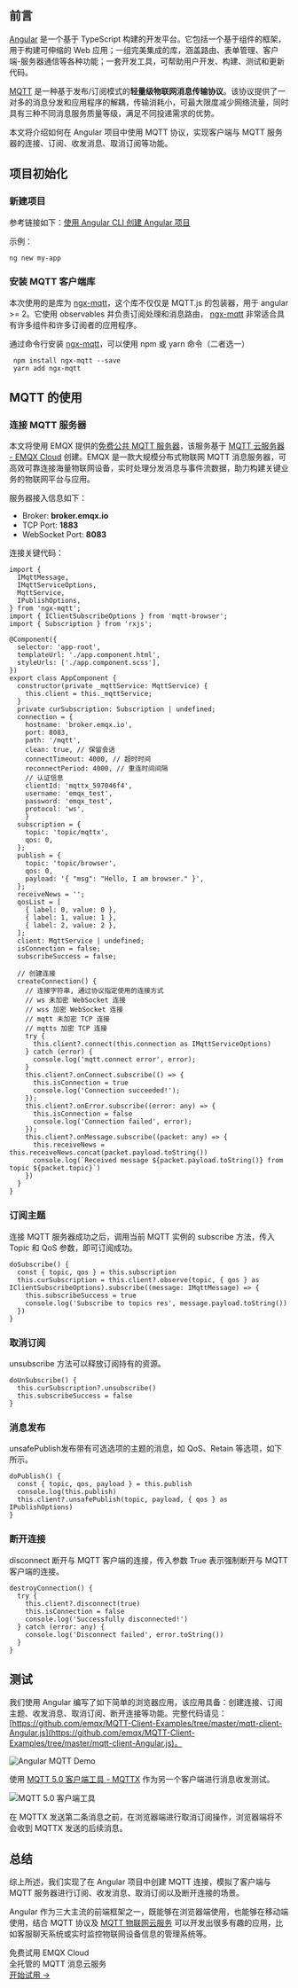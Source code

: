 ## 前言

[Angular](https://angular.io) 是一个基于 TypeScript 构建的开发平台。它包括一个基于组件的框架，用于构建可伸缩的 Web 应用；一组完美集成的库，涵盖路由、表单管理、客户端-服务器通信等各种功能；一套开发工具，可帮助用户开发、构建、测试和更新代码。

[MQTT](https://www.emqx.com/zh/mqtt) 是一种基于发布/订阅模式的**轻量级物联网消息传输协议**。该协议提供了一对多的消息分发和应用程序的解耦，传输消耗小，可最大限度减少网络流量，同时具有三种不同消息服务质量等级，满足不同投递需求的优势。

本文将介绍如何在 Angular 项目中使用 MQTT 协议，实现客户端与 MQTT 服务器的连接、订阅、收发消息、取消订阅等功能。

## 项目初始化

### 新建项目

参考链接如下：[使用 Angular CLI 创建 Angular 项目](https://angular.cn/guide/setup-local#install-the-angular-cli)

示例：

```
ng new my-app
```

### 安装 MQTT 客户端库

本次使用的是库为 [ngx-mqtt](https://sclausen.github.io/ngx-mqtt/)，这个库不仅仅是 MQTT.js 的包装器，用于 angular >= 2。它使用 observables 并负责订阅处理和消息路由， [ngx-mqtt](https://sclausen.github.io/ngx-mqtt/) 非常适合具有许多组件和许多订阅者的应用程序。

通过命令行安装 [ngx-mqtt](https://sclausen.github.io/ngx-mqtt/)，可以使用 npm 或 yarn 命令（二者选一）

```
 npm install ngx-mqtt --save
 yarn add ngx-mqtt
```

## MQTT 的使用

### 连接 MQTT 服务器

本文将使用 EMQX 提供的[免费公共 MQTT 服务器](https://www.emqx.com/zh/mqtt/public-mqtt5-broker)，该服务基于 [MQTT 云服务器 - EMQX Cloud](https://www.emqx.com/zh/cloud) 创建。EMQX 是一款大规模分布式物联网 MQTT 消息服务器，可高效可靠连接海量物联网设备，实时处理分发消息与事件流数据，助力构建关键业务的物联网平台与应用。

服务器接入信息如下：

- Broker: **broker.emqx.io**
- TCP Port: **1883**
- WebSocket Port: **8083**

连接关键代码：

```
import {
  IMqttMessage,
  IMqttServiceOptions,
  MqttService,
  IPublishOptions,
} from 'ngx-mqtt';
import { IClientSubscribeOptions } from 'mqtt-browser';
import { Subscription } from 'rxjs';

@Component({
  selector: 'app-root',
  templateUrl: './app.component.html',
  styleUrls: ['./app.component.scss'],
})
export class AppComponent {
  constructor(private _mqttService: MqttService) {
    this.client = this._mqttService;
  }
  private curSubscription: Subscription | undefined;
  connection = {
    hostname: 'broker.emqx.io',
    port: 8083,
    path: '/mqtt',
    clean: true, // 保留会话
    connectTimeout: 4000, // 超时时间
    reconnectPeriod: 4000, // 重连时间间隔
    // 认证信息
    clientId: 'mqttx_597046f4',
    username: 'emqx_test',
    password: 'emqx_test',
    protocol: 'ws',
    }
  subscription = {
    topic: 'topic/mqttx',
    qos: 0,
  };
  publish = {
    topic: 'topic/browser',
    qos: 0,
    payload: '{ "msg": "Hello, I am browser." }',
  };
  receiveNews = '';
  qosList = [
    { label: 0, value: 0 },
    { label: 1, value: 1 },
    { label: 2, value: 2 },
  ];
  client: MqttService | undefined;
  isConnection = false;
  subscribeSuccess = false;

  // 创建连接
  createConnection() {
    // 连接字符串, 通过协议指定使用的连接方式
    // ws 未加密 WebSocket 连接
    // wss 加密 WebSocket 连接
    // mqtt 未加密 TCP 连接
    // mqtts 加密 TCP 连接
    try {
      this.client?.connect(this.connection as IMqttServiceOptions)
    } catch (error) {
      console.log('mqtt.connect error', error);
    }
    this.client?.onConnect.subscribe(() => {
      this.isConnection = true
      console.log('Connection succeeded!');
    });
    this.client?.onError.subscribe((error: any) => {
      this.isConnection = false
      console.log('Connection failed', error);
    });
    this.client?.onMessage.subscribe((packet: any) => {
      this.receiveNews = this.receiveNews.concat(packet.payload.toString())
      console.log(`Received message ${packet.payload.toString()} from topic ${packet.topic}`)
    })
  }
}
```

### 订阅主题

连接 MQTT 服务器成功之后，调用当前 MQTT 实例的 subscribe 方法，传入 Topic 和 QoS 参数，即可订阅成功。

```
doSubscribe() {
  const { topic, qos } = this.subscription
  this.curSubscription = this.client?.observe(topic, { qos } as IClientSubscribeOptions).subscribe((message: IMqttMessage) => {
    this.subscribeSuccess = true
    console.log('Subscribe to topics res', message.payload.toString())
  })
}
```

### 取消订阅

unsubscribe 方法可以释放订阅持有的资源。

```
doUnSubscribe() {
  this.curSubscription?.unsubscribe()
  this.subscribeSuccess = false
}
```

### 消息发布

unsafePublish发布带有可选选项的主题的消息，如 QoS、Retain 等选项，如下所示。

```
doPublish() {
  const { topic, qos, payload } = this.publish
  console.log(this.publish)
  this.client?.unsafePublish(topic, payload, { qos } as IPublishOptions)
}
```

### 断开连接

disconnect 断开与 MQTT 客户端的连接，传入参数 True 表示强制断开与 MQTT 客户端的连接。

```
destroyConnection() {
  try {
    this.client?.disconnect(true)
    this.isConnection = false
    console.log('Successfully disconnected!')
  } catch (error: any) {
    console.log('Disconnect failed', error.toString())
  }
}
```

## 测试

我们使用 Angular 编写了如下简单的浏览器应用，该应用具备：创建连接、订阅主题、收发消息、取消订阅、断开连接等功能。完整代码请见：[https://github.com/emqx/MQTT-Client-Examples/tree/master/mqtt-client-Angular.js](https://github.com/emqx/MQTT-Client-Examples/tree/master/mqtt-client-Angular.js)。

![Angular MQTT Demo](https://assets.emqx.com/images/60a0b5943d2c96c1d66a96a68e671d22.png)

使用 [MQTT 5.0 客户端工具 - MQTTX](https://mqttx.app/zh) 作为另一个客户端进行消息收发测试。

![MQTT 5.0 客户端工具](https://assets.emqx.com/images/409493dd7b27f7744a805e286a337329.png)

在 MQTTX 发送第二条消息之前，在浏览器端进行取消订阅操作，浏览器端将不会收到 MQTTX 发送的后续消息。

## 总结

综上所述，我们实现了在 Angular 项目中创建 MQTT 连接，模拟了客户端与 MQTT 服务器进行订阅、收发消息、取消订阅以及断开连接的场景。

Angular 作为三大主流的前端框架之一，既能够在浏览器端使用，也能够在移动端使用，结合 MQTT 协议及 [MQTT 物联网云服务](https://www.emqx.com/zh/cloud) 可以开发出很多有趣的应用，比如客服聊天系统或实时监控物联网设备信息的管理系统等。



<section class="promotion">
    <div>
        免费试用 EMQX Cloud
        <div class="is-size-14 is-text-normal has-text-weight-normal">全托管的 MQTT 消息云服务</div>
    </div>
    <a href="https://accounts-zh.emqx.com/signup?continue=https://cloud.emqx.com/console/deployments/0?oper=new" class="button is-gradient px-5">开始试用 →</a>
</section>

